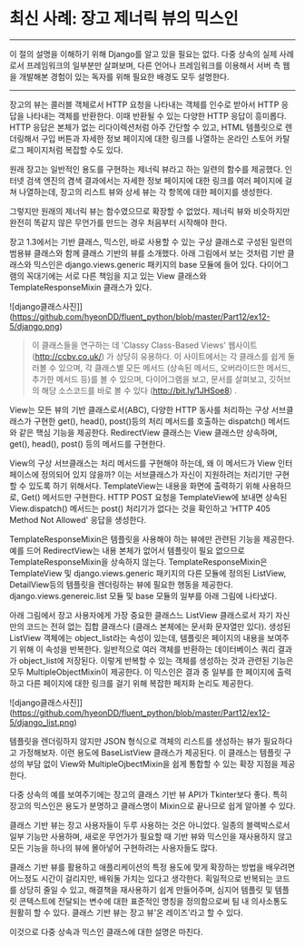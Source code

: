 <!-- 
[UML클래스전략패턴](https://github.com/hyeonDD/fluent_python/blob/master/Part12/ex12-1~2/UML_class_diagram.png)
 -->
# 최신 사례: 장고 제너릭 뷰의 믹스인

---

이 절의 설명을 이해하기 위해 Django를 알고 있을 필요는 없다. 다중 상속의 실제 사례로서 프레임워크의 일부분만 살펴보며, 다른 언어나 프레임워크를 이용해서 서버 측 웹을 개발해본 경험이 있는 독자를 위해 필요한 배경도 모두 설명한다.

---
장고의 뷰는 콜러블 객체로서 HTTP 요청을 나타내는 객체를 인수로 받아서 HTTP 응답을 나타내는 객체를 반환한다. 이때 반환될 수 있는 다양한 HTTP 응답이 흥미롭다. HTTP 응답은 본체가 없는 리다이렉션처럼 아주 간단할 수 있고, HTML 템플릿으로 렌더링해서 구입 버튼과 자세한 정보 페이지에 대한 링크를 나열하는 온라인 스토어 카탈로그 페이지처럼 복잡할 수도 있다.

원래 장고는 일반적인 용도를 구현하는 제너릭 뷰라고 하는 일련의 함수를 제공했다. 인터넷 검색 엔진의 겸색 결과에서는 자세한 정보 페이지에 대한 링크를 여러 페이지에 걸쳐 나열하는데, 장고의 리스트 뷰와 상세 뷰는 각 항목에 대한 페이지를 생성한다.

그렇지만 원래의 제너릭 뷰는 함수였으므로 확장할 수 없었다. 제너릭 뷰와 비슷하지만 완전히 똑같지 않은 무언가를 만드는 경우 처음부터 시작해야 한다.

장고 1.3에서는 기반 클래스, 믹스인, 바로 사용할 수 있는 구상 클래스로 구성된 일련의 범용뷰 클래스와 함께 클래스 기반의 뷰를 소개했다. 아래 그림에서 보는 것처럼 기반 클래스와 믹스인은 django.views.generic 패키지의 base 모듈에 들어 있다. 다이어그램의 꼭대기에는 서로 다른 책임을 지고 있는 View 클래스와 TemplateResponseMixin 클래스가 있다.

![django클래스사진]](https://github.com/hyeonDD/fluent_python/blob/master/Part12/ex12-5/django.png)

> 이 클래스들을 연구하는 데 'Classy Class-Based Views' 웹사이트 (http://ccbv.co.uk/) 가 상당히 유용하다. 이 사이트에서는 각 클래스를 쉽게 둘러볼 수 있으며, 각 클래스별 모든 메서드 (상속된 메서드, 오버라이드한 메서드, 추가한 메서드 등)를 볼 수 있으며, 다이어그램을 보고, 문서를 살펴보고, 깃허브의 해당 소스코드를 바로 볼 수 있다 (http://bit.ly/1JHSoe8) .

View는 모든 뷰의 기반 클래스로서(ABC), 다양한 HTTP 동사를 처리하는 구상 서브클래스가 구현한 get(), head(), post()등의 처리 메서드를 호출하는 dispatch() 메서드와 같은 핵심 기능을 제공한다. RedirectView 클래스는 View 클래스만 상속하며, get(), head(), post() 등의 메서드를 구현한다.

View의 구상 서브클래스는 처리 메서드를 구현해야 하는데, 왜 이 메서드가 View 인터페이스에 정의되어 있지 않을까? 이는 서브클래스가 자신이 지원하려는 처리기만 구현할 수 있도록 하기 위해서다. TemplateView는 내용을 화면에 출력하기 위해 사용하므로, Get() 메서드만 구현한다. HTTP POST 요청을 TemplateView에 보내면 상속된 View.dispatch() 메서드는 post() 처리기가 없다는 것을 확인하고 'HTTP 405 Method Not Allowed' 응답을 생성한다.

TemplateResponseMixin은 템플릿을 사용해야 하는 뷰에만 관련된 기능을 제공한다. 예를 드어 RedirectView는 내용 본체가 없어서 템플릿이 필요 없으므로 TemplateResponseMixin을 상속하지 않는다. TemplateResponseMixin은 TemplateView 및 django.views.generic 패키지의 다른 모듈에 정의된 ListView, DetailView등의 템플릿을 렌더링하는 뷰에 필요한 행동을 제공한다. django.views.genereic.list 모듈 및 base 모듈의 일부를 아래 그림에 나타냈다.

아래 그림에서 장고 사용자에게 가장 중요한 클래스느 ListView 클래스로서 자기 자신만의 코드는 전혀 없는 집합 클래스다 (클래스 본체에는 문서화 문자열만 있다). 생성된 ListView 객체에는 object_list라는 속성이 있는데, 템플릿은 페이지의 내용을 보여주기 위해 이 속성을 반복한다. 일반적으로 여러 객체를 반환하는 데이터베이스 쿼리 결과가 object_list에 저장된다. 이렇게 반복할 수 있는 객체를 생성하는 것과 관련된 기능은 모두 MultipleObjectMixin이 제공한다. 이 믹스인은 결과 중 일부를 한 페이지에 출력하고 다른 페이지에 대한 링크를 걸기 위해 복잡한 페지화 논리도 제공한다.

![django클래스사진]](https://github.com/hyeonDD/fluent_python/blob/master/Part12/ex12-5/django_list.png)

템플릿을 렌더링하지 않지만 JSON 형식으로 객체의 리스트를 생성하는 뷰가 필요하다고 가정해보자. 이런 용도에 BaseListView 클래스가 제공된다. 이 클래스는 템플릿 구성의 부담 없이 View와 MultipleOjbectMixin을 쉽게 통합할 수 있는 확장 지점을 제공한다.

다중 상속의 예를 보여주기에는 장고의 클래스 기반 뷰 API가 Tkinter보다 좋다. 특히 장고의 믹스인은 용도가 분명하고 클래스명이 Mixin으로 끝나므로 쉽게 알아볼 수 있다.

클래스 기반 뷰는 장고 사용자들이 두루 사용하는 것은 아니었다. 일종의 블랙박스로서 일부 기능만 사용하며, 새로운 무언가가 필요할 때 기반 뷰와 믹스인을 재사용하지 않고 모든 기능을 하나의 뷰에 몰아넣어 구현하려는 사용자들도 많다.

클래스 기반 뷰를 활용하고 애플리케이션의 특정 용도에 맞게 확장하는 방법을 배우려면 어느정도 시간이 걸리지만, 배워둘 가치는 있다고 생각한다. 획일적으로 반복되는 코드를 상당히 줄일 수 있고, 해결책을 재사용하기 쉽게 만들어주며, 심지어 템플릿 및 템플릿 콘텍스트에 전달되는 변수에 대한 표준적인 명칭을 정의함으로써 팀 내 의사소통도 원활히 할 수 있다. 클래스 기반 뷰는 장고 뷰'온 레이즈'라고 할 수 있다.

이것으로 다중 상속과 믹스인 클래스에 대한 설명은 마친다.
